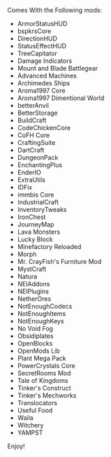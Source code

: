 Comes With the Following mods:

- ArmorStatusHUD
- bspkrsCore
- DirectionHUD
- StatusEffectHUD
- TreeCapitator
- Damage Indicators
- Mount and Blade Battlegear
- Advanced Machines
- Archimedes Ships
- Aroma1997 Core
- Aroma1997 Dimentional World
- betterAnvil
- BetterStorage
- BuildCraft
- CodeChickenCore
- CoFH Core
- CraftingSuite
- DartCraft
- DungeonPack
- EnchantingPlus
- EnderIO
- ExtraUtils
- IDFix
- immbis Core
- IndustrialCraft
- InventoryTweaks
- IronChest
- JourneyMap
- Lava Monsters
- Lucky Block
- Minefactory Reloaded
- Morph
- Mr. CrayFish's Furniture Mod
- MystCraft
- Natura
- NEIAddons
- NEIPlugins
- NetherOres
- NotEnoughCodecs
- NotEnoughItems
- NotEnoughKeys
- No Void Fog
- Obsidiplates
- OpenBlocks
- OpenMods Lib
- Plant Mega Pack
- PowerCrystals Core
- SecretRooms Mod
- Tale of Kingdoms
- Tinker's Construct
- Tinker's Mechworks
- Translocators
- Useful Food
- Waila
- Witchery
- YAMPST

Enjoy!